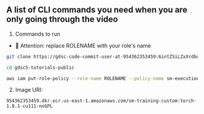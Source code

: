 ## A list of CLI commands you need when you are only going through the video

1. Commands to run 

- 👋  Attention: replace ROLENAME with your role's name

```bash
git clone https://gdsc-code-commit-user-at-954362353459:6intZSiLZxXrdboGMDDSvf9VvnpiPOo+0JoiYxZBSq4=@git-codecommit.eu-central-1.amazonaws.com/v1/repos/gdsc5-tutorials-public

cd gdsc5-tutorials-public

aws iam put-role-policy --role-name ROLENAME --policy-name sm-execution-policy --policy-document file://scripts/create-domain/inline-policy.json 
```


2. Image URI: 

```
954362353459.dkr.ecr.us-east-1.amazonaws.com/sm-training-custom:torch-1.8.1-cu111-noGPL
```